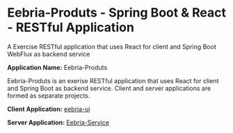 # Eebria-Produts  -  Spring Boot & React - RESTful Application
A Exercise RESTful application that uses React for client and Spring Boot  WebFlux as backend service

**Application Name:** Eebria-Produts

Eebria-Produts is an exerise RESTful application that uses React for client and Spring Boot as backend service. 
Client and server applications are formed as separate projects.

**Client Application:** [eebria-ui](eebria-ui)

**Server Application:** [Eebria-Service](Eebria-Service)

